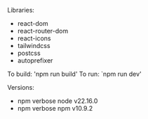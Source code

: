 Libraries:
- react-dom
- react-router-dom
- react-icons
- tailwindcss
- postcss
- autoprefixer

To build: 'npm run build'
To run: `npm run dev'

Versions: 
- npm verbose node v22.16.0
- npm verbose npm  v10.9.2
